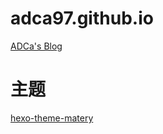 # adca97.github.io
[ADCa's Blog](https://www.adca.top/)

# 主题
[hexo-theme-matery](https://github.com/blinkfox/hexo-theme-matery)
